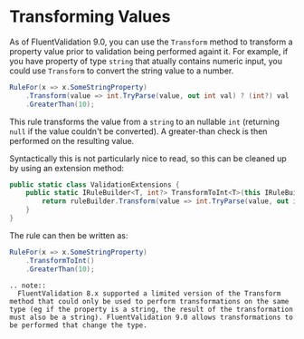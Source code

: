# Transforming Values

As of FluentValidation 9.0, you can use the `Transform` method to transform a property value prior to validation being performed againt it. For example, if you have property of type `string` that atually contains numeric input, you could use `Transform` to convert the string value to a number. 


```csharp
RuleFor(x => x.SomeStringProperty)
    .Transform(value => int.TryParse(value, out int val) ? (int?) val : null)
    .GreaterThan(10);
```

This rule transforms the value from a `string` to an nullable `int` (returning `null` if the value couldn't be converted). A greater-than check is then performed on the resulting value. 

Syntactically this is not particularly nice to read, so this can be cleaned up by using an extension method:

```csharp
public static class ValidationExtensions {
	public static IRuleBuilder<T, int?> TransformToInt<T>(this IRuleBuilderInitial<T, string> ruleBuilder) {
		return ruleBuilder.Transform(value => int.TryParse(value, out int val) ? (int?) val : null);
	} 
}
```

The rule can then be written as:

```csharp
RuleFor(x => x.SomeStringProperty)
    .TransformToInt()
    .GreaterThan(10);
```


```eval_rst
.. note::
  FluentValidation 8.x supported a limited version of the Transform method that could only be used to perform transformations on the same type (eg if the property is a string, the result of the transformation must also be a string). FluentValidation 9.0 allows transformations to be performed that change the type.
```